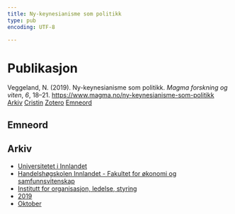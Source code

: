 ```yaml
---
title: Ny-keynesianisme som politikk
type: pub
encoding: UTF-8

---
```

<h1>Publikasjon</h1>
<article id="csl-bib-container-HAMQE8DP" class="csl-bib-container">
  <div class="csl-bib-body"> <div class="csl-entry">Veggeland, N. (2019). Ny-keynesianisme som politikk. <i>Magma forskning og viten</i>, <i>6</i>, 18–21. <a href="https://www.magma.no/ny-keynesianisme-som-politikk">https://www.magma.no/ny-keynesianisme-som-politikk</a></div> </div>
  <div class="csl-bib-buttons">
    <a href="#taxonomy-article-HAMQE8DP" alt="archive" class="csl-bib-button">Arkiv</a>
    <a href="https://app.cristin.no/results/show.jsf?id=1738915" alt="Cristin" class="csl-bib-button">Cristin</a>
    <a href="http://zotero.org/groups/5881554/items/HAMQE8DP" alt="Zotero" class="csl-bib-button">Zotero</a>
    <a href="#keywords-article-HAMQE8DP" alt="keywords" class="csl-bib-button">Emneord</a>
  </div>
  <div id="csl-bib-meta-container-HAMQE8DP"></div>
</article>
<div id="csl-bib-meta-HAMQE8DP" class="csl-bib-meta">
  <article id="keywords-article-HAMQE8DP" class="keywords-article">
    <h1>Emneord</h1>
    
  </article>
  <article id="taxonomy-article-HAMQE8DP" class="taxonomy-article">
    <h1>Arkiv</h1>
    <ul>
      <li>
        <a href="/nn/archive/?key=3DCRN523">Universitetet i Innlandet</a>
      </li>
      <li>
        <a href="/nn/archive/?key=DU8Q9LN9">Handelshøgskolen Innlandet - Fakultet for økonomi og samfunnsvitenskap</a>
      </li>
      <li>
        <a href="/nn/archive/?key=4LUWR3ZM">Institutt for organisasjon, ledelse, styring</a>
      </li>
      <li>
        <a href="/nn/archive/?key=7GQPC2L9">2019</a>
      </li>
      <li>
        <a href="/nn/archive/?key=E5ZADCUW">Oktober</a>
      </li>
    </ul>
  </article>
</div>
